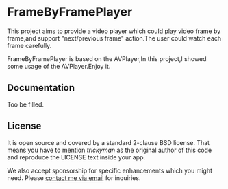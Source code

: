 FrameByFramePlayer
==================
This project aims to provide a video player which could play video frame by frame,and support "next/previous frame" action.The user could watch each frame carefully.

FrameByFramePlayer is based on the AVPlayer,In this project,I showed some usage of the AVPlayer.Enjoy it.

Documentation
-------------
Too be filled.


License
-------

It is open source and covered by a standard 2-clause BSD license. That means you have to mention *trickyman* as the original author of this code and reproduce the LICENSE text inside your app.

We also accept sponsorship for specific enhancements which you might need. Please [contact me via email](mailto:philipjjj@foxmail.com) for inquiries.
